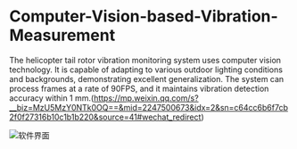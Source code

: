 # Computer-Vision-based-Vibration-Measurement
The helicopter tail rotor vibration monitoring system uses computer vision technology. It is capable of adapting to various outdoor lighting conditions and backgrounds, demonstrating excellent generalization. The system can process frames at a rate of 90FPS, and it maintains vibration detection accuracy within 1 mm.(https://mp.weixin.qq.com/s?__biz=MzU5MzY0NTk0OQ==&mid=2247500673&idx=2&sn=c64cc6b6f7cb2f0f27316b10c1b1b220&source=41#wechat_redirect)

![软件界面](https://github.com/user-attachments/assets/a9ec6e43-cb2c-43fa-8e87-212d4de645ee)
